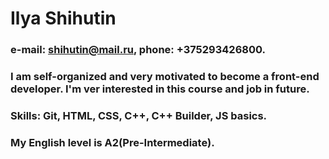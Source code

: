 # Ilya Shihutin
### e-mail: shihutin@mail.ru, phone: +375293426800.
### I am self-organized and very motivated to become a front-end developer. I'm ver interested in this course and job in future.
### Skills: Git, HTML, CSS, C++, C++ Builder, JS basics.
### My English level is A2(Pre-Intermediate).
